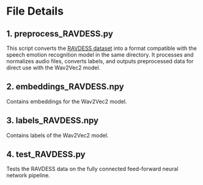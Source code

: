 # File Details

## 1. preprocess_RAVDESS.py
This script converts the [RAVDESS dataset](https://huggingface.co/ehcalabres/wav2vec2-lg-xlsr-en-speech-emotion-recognition) into a format compatible with the speech emotion recognition model in the same directory. It processes and normalizes audio files, converts labels, and outputs preprocessed data for direct use with the Wav2Vec2 model.

## 2. embeddings_RAVDESS.npy
Contains embeddings for the Wav2Vec2 model.

## 3. labels_RAVDESS.npy
Contains labels of the Wav2Vec2 model.

## 4. test_RAVDESS.py
Tests the RAVDESS data on the fully connected feed-forward neural network pipeline.
